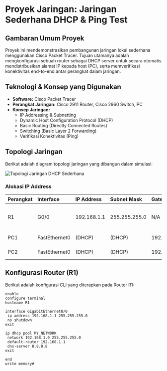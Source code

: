 # Proyek Jaringan: Jaringan Sederhana DHCP & Ping Test

## Gambaran Umum Proyek
Proyek ini mendemonstrasikan pembangunan jaringan lokal sederhana menggunakan Cisco Packet Tracer. Tujuan utamanya adalah mengkonfigurasi sebuah router sebagai DHCP server untuk secara otomatis mendistribusikan alamat IP kepada host (PC), serta memverifikasi konektivitas end-to-end antar perangkat dalam jaringan.

## Teknologi & Konsep yang Digunakan
* **Software:** Cisco Packet Tracer
* **Perangkat Jaringan:** Cisco 2911 Router, Cisco 2960 Switch, PC
* **Konsep Jaringan:**
    * IP Addressing & Subnetting
    * Dynamic Host Configuration Protocol (DHCP)
    * Basic Routing (Directly Connected Routes)
    * Switching (Basic Layer 2 Forwarding)
    * Verifikasi Konektivitas (Ping)

## Topologi Jaringan
Berikut adalah diagram topologi jaringan yang dibangun dalam simulasi:

![Topologi Jaringan DHCP Sederhana](projects\basic-dhcp-network\screenshots\topology-diagram.png)

### Alokasi IP Address
| Perangkat | Interface   | IP Address       | Subnet Mask       | Gateway        | Catatan                     |
| :-------- | :---------- | :--------------- | :---------------- | :------------- | :-------------------------- |
| R1        | G0/0        | 192.168.1.1      | 255.255.255.0     | N/A            | Interface ke LAN, DHCP Server |
| PC1       | FastEthernet0 | (DHCP)           | (DHCP)            | 192.168.1.1    | Klien DHCP                  |
| PC2       | FastEthernet0 | (DHCP)           | (DHCP)            | 192.168.1.1    | Klien DHCP                  |

## Konfigurasi Router (R1)
Berikut adalah konfigurasi CLI yang diterapkan pada Router R1:

```cli
enable
configure terminal
hostname R1

interface GigabitEthernet0/0
 ip address 192.168.1.1 255.255.255.0
 no shutdown
exit

ip dhcp pool MY_NETWORK
 network 192.168.1.0 255.255.255.0
 default-router 192.168.1.1
 dns-server 8.8.8.8
exit

end
write memory#